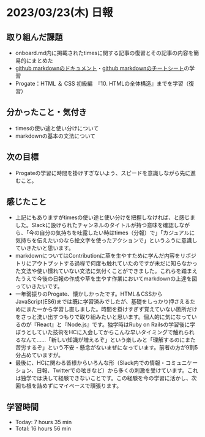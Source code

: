 # 2023/03/23(木) 日報
## 取り組んだ課題
- onboard.md内に掲載されたtimesに関する記事の復習とその記事の内容を簡易的にまとめた
- [github markdownのドキュメント](https://docs.github.com/ja/get-started/writing-on-github/getting-started-with-writing-and-formatting-on-github/basic-writing-and-formatting-syntax)・[github markdownのチートシート](https://gist.github.com/mignonstyle/083c9e1651d7734f84c99b8cf49d57fa)の学習
- Progate：HTML ＆ CSS 初級編　『10. HTMLの全体構造』までを学習（復習）


## 分かったこと・気付き
- timesの使い途と使い分けについて
- markdownの基本の文法について

## 次の目標
- Progateの学習に時間を掛けすぎないよう、スピードを意識しながら先に進むこと。

## 感じたこと
- 上記にもありますがtimesの使い途と使い分けを把握しなければ、と感じました。Slackに設けられたチャンネルのタイトルが持つ意味を確認しながら、「今の自分の気持ちを吐露したい時はtimes（分報）で」「カジュアルに気持ちを伝えたいのなら絵文字を使ったアクションで」というふうに意識していきたいと思います。
- markdownについてはContributionに草を生やすために学んだ内容をリポジトリにアウトプットする過程で何度も触れていたのですが未だに知らなかった文法や使い慣れていない文法に気付くことができました。これらを踏まえたうえで今後の日報の作成や草を生やす作業においてmarkdownの上達を図っていきたいです。
- 一年弱振りのProgate、懐かしかったです。HTML＆CSSからJavaScript(ES6)までは既に学習済みでしたが、基礎をしっかり押さえるためにまた一から学習し直しました。時間を掛けすぎず覚えていない箇所だけをさっと洗い出すつもりで取り組みたいと思います。個人的に気になっているのが『React』と『Node.js』です。独学時はRuby on Railsの学習後に学ぼうとしていた技術をHCに入会してからこんな早いタイミングで触れられるなんて......「新しい知識が増えるぞ」という楽しみと「理解するのにまた苦労するぞ」という不安・懸念がないまぜになっています。前者の方が9割5分占めていますが。
- 最後に、HCに関わる皆様からいろんな形（Slack内での情報・コミュニケーション、日報、Twitterでの呟きなど）から多くの刺激を受けています。これは独学では決して経験できないことです。この経験を今の学習に活かし、次回も根を詰めずにマイペースで頑張ります。
  
## 学習時間
- Today: 7 hours 35 min
- Total: 16 hours 56 min
